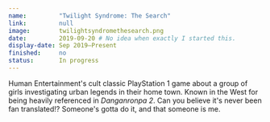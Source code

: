 ```yaml
---
name:         "Twilight Syndrome: The Search"
link:         null
image:        twilightsyndromethesearch.png
date:         2019-09-20 # No idea when exactly I started this.
display-date: Sep 2019—Present
finished:     no
status:       In progress
---
```

Human Entertainment's cult classic PlayStation 1 game about a group of girls investigating urban legends in their home town. Known in the West for being heavily referenced in *Danganronpa 2*. Can you believe it's never been fan translated!? Someone's gotta do it, and that someone is me.

